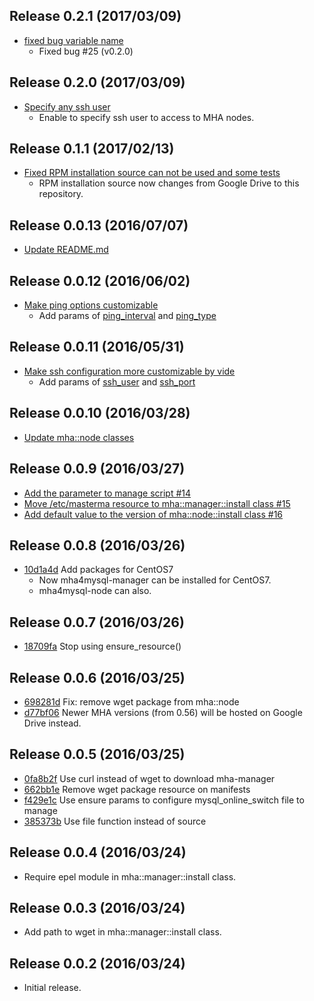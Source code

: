 Release 0.2.1 (2017/03/09)
---

- [fixed bug variable name](https://github.com/hfm/puppet-mha/pull/26)
  - Fixed bug #25 (v0.2.0)

Release 0.2.0 (2017/03/09)
---

- [Specify any ssh user](https://github.com/hfm/puppet-mha/pull/25)
  - Enable to specify ssh user to access to MHA nodes.

Release 0.1.1 (2017/02/13)
---

- [Fixed RPM installation source can not be used and some tests](https://github.com/hfm/puppet-mha/pull/24)
  - RPM installation source now changes from Google Drive to this repository.

Release 0.0.13 (2016/07/07)
---

- [Update README.md](https://github.com/hfm/puppet-mha/pull/22)

Release 0.0.12 (2016/06/02)
---

- [Make ping options customizable](https://github.com/hfm/puppet-mha/pull/19)
  - Add params of [ping\_interval](https://code.google.com/p/mysql-master-ha/wiki/Parameters#ping_interval) and [ping\_type](https://code.google.com/p/mysql-master-ha/wiki/Parameters#ping_type)

Release 0.0.11 (2016/05/31)
---

- [Make ssh configuration more customizable by vide](https://github.com/hfm/puppet-mha/pull/18)
  - Add params of [ssh\_user](https://code.google.com/p/mysql-master-ha/wiki/Parameters#ssh_user) and [ssh\_port](https://code.google.com/p/mysql-master-ha/wiki/Parameters#ssh_port)

Release 0.0.10 (2016/03/28)
---

- [Update mha::node classes](https://github.com/hfm/puppet-mha/pull/17)

Release 0.0.9 (2016/03/27)
---

- [Add the parameter to manage script #14](https://github.com/hfm/puppet-mha/pull/14)
- [Move /etc/masterma resource to mha::manager::install class #15](https://github.com/hfm/puppet-mha/pull/15)
- [Add default value to the version of mha::node::install class #16](https://github.com/hfm/puppet-mha/pull/16)

Release 0.0.8 (2016/03/26)
---

- [10d1a4d](https://github.com/hfm/puppet-mha/commit/10d1a4d) Add packages for CentOS7
  - Now mha4mysql-manager can be installed for CentOS7.
  - mha4mysql-node can also.

Release 0.0.7 (2016/03/26)
---

- [18709fa](https://github.com/hfm/puppet-mha/commit/18709fa) Stop using ensure\_resource()

Release 0.0.6 (2016/03/25)
---

- [698281d](https://github.com/hfm/puppet-mha/commit/698281d) Fix: remove wget package from mha::node
- [d77bf06](https://github.com/hfm/puppet-mha/commit/d77bf06) Newer MHA versions (from 0.56) will be hosted on Google Drive instead.

Release 0.0.5 (2016/03/25)
---

- [0fa8b2f](https://github.com/hfm/puppet-mha/commit/0fa8b2f) Use curl instead of wget to download mha-manager
- [662bb1e](https://github.com/hfm/puppet-mha/commit/662bb1e) Remove wget package resource on manifests
- [f429e1c](https://github.com/hfm/puppet-mha/commit/f429e1c) Use ensure params to configure mysql\_online\_switch file to manage
- [385373b](https://github.com/hfm/puppet-mha/commit/385373b) Use file function instead of source


Release 0.0.4 (2016/03/24)
---

- Require epel module in mha::manager::install class.

Release 0.0.3 (2016/03/24)
---

- Add path to wget in mha::manager::install class.

Release 0.0.2 (2016/03/24)
---

- Initial release.

